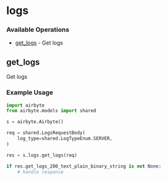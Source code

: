 # logs

### Available Operations

* [get_logs](#get_logs) - Get logs

## get_logs

Get logs

### Example Usage

```python
import airbyte
from airbyte.models import shared

s = airbyte.Airbyte()

req = shared.LogsRequestBody(
    log_type=shared.LogTypeEnum.SERVER,
)

res = s.logs.get_logs(req)

if res.get_logs_200_text_plain_binary_string is not None:
    # handle response
```
